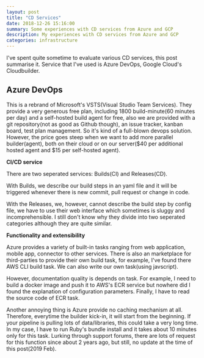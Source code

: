 ```yaml
---
layout: post
title: "CD Services"
date: 2018-12-26 15:16:00
summary: Some experiences with CD services from Azure and GCP
description: My experiences with CD services from Azure and GCP
categories: infrastructure
---
```


I've spent quite sometime to evaluate various CD services, this post summarise it.
Service that I've used is Azure DevOps, Google Cloud's Cloudbuilder.

## Azure DevOps

This is a rebrand of Microsoft's VSTS(Visual Studio Team Services).
They provide a very generous free plan, including 1800 build-minute(60 minutes per day) and a self-hosted build agent for free,
also we are provided with a git repository(not as good as Github though), an issue tracker, kanban board, test plan management.
So it's kind of a full-blown devops solution.
However, the price goes steep when we want to add more parallel builder(agent), both on their cloud or on our server($40 per additional hosted agent and $15 per self-hosted agent).

__CI/CD service__

There are two seperated services: Builds(CI) and Releases(CD).

With Builds, we describe our build steps in an yaml file and it will be triggered whenever there is new commit, pull request or change in code.

With the Releases, we, however, cannot describe the build step by config file, we have to use their web interface which sometimes is sluggy and incomprehensible. 
I still don't know why they divide into two seperated categories although they are quite similar.

__Functionality and extensibility__

Azure provides a variety of built-in tasks ranging from web application, mobile app, connector to other services.
There is also an marketplace for third-parties to provide their own build task, for example, I've found there AWS CLI build task.
We can also write our own task(using javscript).

However, documentation quality is depends on task.
For example, I need to build a docker image and push it to AWS's ECR service but nowhere did I found the explanation of configuration parameters.
Finally, I have to read the source code of ECR task.

Another annoying thing is Azure provide no caching mechanism at all. Therefore, everytime the builder kick-in, it will start from the beginning.
If your pipeline is pulling lots of data/libraries, this could take a very long time. In my case, I have to run Ruby's bundle install and it takes about 10 minutes only for this task.
Lurking through support forums, there are lots of request for this function since about 2 years ago, but still, no update at the time of this post(2019 Feb).
